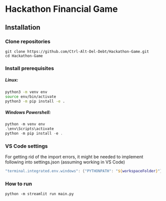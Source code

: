 # Hackathon Financial Game

## Installation

### Clone repositories

```
git clone https://github.com/Ctrl-Alt-Del-Debt/Hackathon-Game.git
cd Hackathon-Game
```

### Install prerequisites

##### Linux:

```bash
python3 -m venv env
source env/bin/activate
python3 -m pip install -e .
```

##### Windows Powershell:

```powershell
python -m venv env
.\env\Scripts\activate
python -m pip install -e .
```

### VS Code settings

For getting rid of the import errors, it might be needed to implement following into settings.json (assuming working in VS Code)
```powershell
"terminal.integrated.env.windows": {"PYTHONPATH": "${workspaceFolder}"}
```


### How to run

```
python -m streamlit run main.py
```
